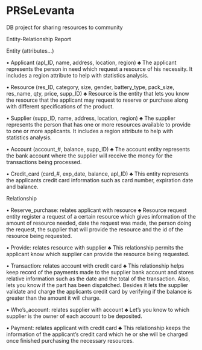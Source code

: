 # PRSeLevanta
DB project for sharing resources to community

Entity-Relationship Report

Entity (attributes…)

•	Applicant (apl_ID, name, address, location, region)
  ♣	The applicant represents the person in need which request a resource of his necessity.  It includes a region attribute to help with       statistics analysis.  

•	Resource (res_ID, category, size, gender, battery_type, pack_size, res_name, qty, price, supp_ID)
  ♣	Resource is the entity that lets you know the resource that the applicant may request to reserve or purchase along with different         specifications of the product.

•	Supplier (supp_ID, name, address, location, region)
  ♣	The supplier represents the person that has one or more resources available to provide to one or more applicants. It includes a region     attribute to help with statistics analysis.  

•	Account (account_#, balance, supp_ID)
  ♣	The account entity represents the bank account where the supplier will receive the money for the transactions being processed.

•	Credit_card (card_#, exp_date, balance, apl_ID)
  ♣	This entity represents the applicants credit card information such as card number, expiration date and balance. 

Relationship

•	Reserve_purchase: relates applicant with resource 
  ♣	Resource request entity register a request of a certain resource which gives information of the amount of resource needed, date the       request was made, the person doing the request, the supplier that will provide the resource and the id of the resource being               requested.     

•	Provide: relates resource with supplier
  ♣	This relationship permits the applicant know which supplier can provide the resource being requested.

•	Transaction: relates account with credit card
  ♣	This relationship helps keep record of the payments made to the supplier bank account and stores relative information such as the date     and the total of the transaction.  Also, lets you know if the part has been dispatched. Besides it lets the supplier validate and         charge the applicants credit card by verifying if the balance is greater than the amount it will charge.

•	Who’s_account: relates supplier with account 
  ♣	Let’s you know to which supplier is the owner of each account to be deposited. 

•	Payment: relates applicant with credit card 
  ♣	This relationship keeps the information of the applicant’s credit card which he or she will be charged once finished purchasing the       necessary resources.


